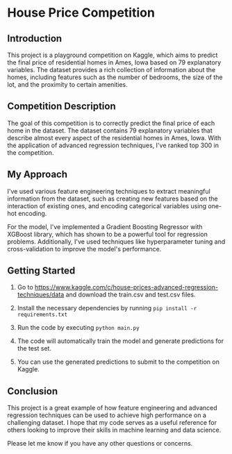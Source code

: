 # House Price Competition

## Introduction

This project is a playground competition on Kaggle, which aims to predict the final price of residential homes in Ames, Iowa based on 79 explanatory variables. The dataset provides a rich collection of information about the homes, including features such as the number of bedrooms, the size of the lot, and the proximity to certain amenities.

## Competition Description

The goal of this competition is to correctly predict the final price of each home in the dataset. The dataset contains 79 explanatory variables that describe almost every aspect of the residential homes in Ames, Iowa. With the application of advanced regression techniques, I've ranked top 300 in the competition.

## My Approach

I've used various feature engineering techniques to extract meaningful information from the dataset, such as creating new features based on the interaction of existing ones, and encoding categorical variables using one-hot encoding.

For the model, I've implemented a Gradient Boosting Regressor with XGBoost library, which has shown to be a powerful tool for regression problems. Additionally, I've used techniques like hyperparameter tuning and cross-validation to improve the model's performance.

## Getting Started

1. Go to https://www.kaggle.com/c/house-prices-advanced-regression-techniques/data and download the train.csv and test.csv files.

2. Install the necessary dependencies by running `pip install -r requirements.txt`

3. Run the code by executing `python main.py`

4. The code will automatically train the model and generate predictions for the test set.

5. You can use the generated predictions to submit to the competition on Kaggle.

## Conclusion

This project is a great example of how feature engineering and advanced regression techniques can be used to achieve high performance on a challenging dataset. I hope that my code serves as a useful reference for others looking to improve their skills in machine learning and data science.

Please let me know if you have any other questions or concerns.
